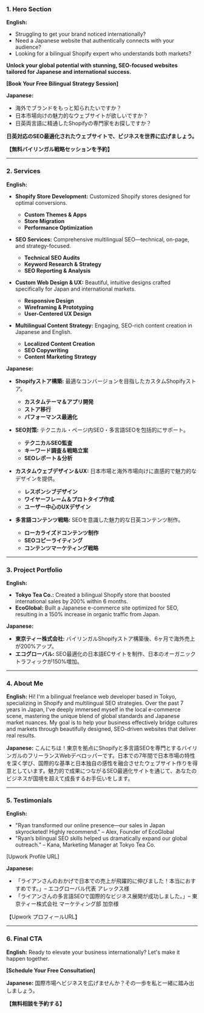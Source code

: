 ### 1. Hero Section

**English:**
- Struggling to get your brand noticed internationally?
- Need a Japanese website that authentically connects with your audience?
- Looking for a bilingual Shopify expert who understands both markets?

**Unlock your global potential with stunning, SEO-focused websites tailored for Japanese and international success.**

**[Book Your Free Bilingual Strategy Session]**

**Japanese:**
- 海外でブランドをもっと知られたいですか？
- 日本市場向けの魅力的なウェブサイトが欲しいですか？
- 日英両言語に精通したShopifyの専門家をお探しですか？

**日英対応のSEO最適化されたウェブサイトで、ビジネスを世界に広げましょう。**

**【無料バイリンガル戦略セッションを予約】**

---

### 2. Services

**English:**

- **Shopify Store Development:** Customized Shopify stores designed for optimal conversions.
  - **Custom Themes & Apps**
  - **Store Migration**
  - **Performance Optimization**

- **SEO Services:** Comprehensive multilingual SEO—technical, on-page, and strategy-focused.
  - **Technical SEO Audits**
  - **Keyword Research & Strategy**
  - **SEO Reporting & Analysis**

- **Custom Web Design & UX:** Beautiful, intuitive designs crafted specifically for Japan and international markets.
  - **Responsive Design**
  - **Wireframing & Prototyping**
  - **User-Centered UX Design**

- **Multilingual Content Strategy:** Engaging, SEO-rich content creation in Japanese and English.
  - **Localized Content Creation**
  - **SEO Copywriting**
  - **Content Marketing Strategy**

**Japanese:**

- **Shopifyストア構築:** 最適なコンバージョンを目指したカスタムShopifyストア。
  - **カスタムテーマ＆アプリ開発**
  - **ストア移行**
  - **パフォーマンス最適化**

- **SEO対策:** テクニカル・ページ内SEO・多言語SEOを包括的にサポート。
  - **テクニカルSEO監査**
  - **キーワード調査＆戦略立案**
  - **SEOレポート＆分析**

- **カスタムウェブデザイン＆UX:** 日本市場と海外市場向けに直感的で魅力的なデザインを提供。
  - **レスポンシブデザイン**
  - **ワイヤーフレーム＆プロトタイプ作成**
  - **ユーザー中心のUXデザイン**

- **多言語コンテンツ戦略:** SEOを意識した魅力的な日英コンテンツ制作。
  - **ローカライズドコンテンツ制作**
  - **SEOコピーライティング**
  - **コンテンツマーケティング戦略**

---

### 3. Project Portfolio

**English:**
- **Tokyo Tea Co.:** Created a bilingual Shopify store that boosted international sales by 200% within 6 months.
- **EcoGlobal:** Built a Japanese e-commerce site optimized for SEO, resulting in a 150% increase in organic traffic from Japan.

**Japanese:**
- **東京ティー株式会社:** バイリンガルShopifyストア構築後、6ヶ月で海外売上が200%アップ。
- **エコグローバル:** SEO最適化の日本語ECサイトを制作、日本のオーガニックトラフィックが150%増加。

---

### 4. About Me

**English:**
Hi! I'm a bilingual freelance web developer based in Tokyo, specializing in Shopify and multilingual SEO strategies. Over the past 7 years in Japan, I've deeply immersed myself in the local e-commerce scene, mastering the unique blend of global standards and Japanese market nuances. My goal is to help your business effectively bridge cultures and markets through beautifully designed, SEO-driven websites that deliver real results.

**Japanese:**
こんにちは！東京を拠点にShopifyと多言語SEOを専門とするバイリンガルのフリーランスWebデベロッパーです。日本での7年間で日本市場の特性を深く学び、国際的な基準と日本独自の感性を融合させたウェブサイト作りを得意としています。魅力的で成果につながるSEO最適化サイトを通じて、あなたのビジネスが国境を超えて成長するお手伝いをします。

---

### 5. Testimonials

**English:**
- "Ryan transformed our online presence—our sales in Japan skyrocketed! Highly recommend." – Alex, Founder of EcoGlobal
- "Ryan’s bilingual SEO skills helped us dramatically expand our global outreach." – Kana, Marketing Manager at Tokyo Tea Co.

[Upwork Profile URL]

**Japanese:**
- 「ライアンさんのおかげで日本での売上が飛躍的に伸びました！本当におすすめです。」– エコグローバル代表 アレックス様
- 「ライアンさんの多言語SEOで国際的なビジネス展開が成功しました。」– 東京ティー株式会社 マーケティング部 加奈様

【Upwork プロフィールURL】

---

### 6. Final CTA

**English:**
Ready to elevate your business internationally? Let's make it happen together.

**[Schedule Your Free Consultation]**

**Japanese:**
国際市場へビジネスを広げませんか？その一歩を私と一緒に踏み出しましょう。

**【無料相談を予約する】**

